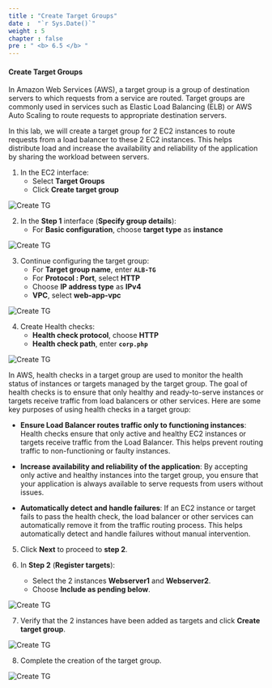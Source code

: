```yaml
---
title : "Create Target Groups"
date :  "`r Sys.Date()`" 
weight : 5
chapter : false
pre : " <b> 6.5 </b> "
---
```


#### Create Target Groups

In Amazon Web Services (AWS), a target group is a group of destination servers to which requests from a service are routed. Target groups are commonly used in services such as Elastic Load Balancing (ELB) or AWS Auto Scaling to route requests to appropriate destination servers.

In this lab, we will create a target group for 2 EC2 instances to route requests from a load balancer to these 2 EC2 instances. This helps distribute load and increase the availability and reliability of the application by sharing the workload between servers.

1. In the EC2 interface:
   - Select **Target Groups**
   - Click **Create target group**

![Create TG](/images/6/create-target-group/001.png?featherlight=false&width=90pc)

2. In the **Step 1** interface (**Specify group details**):
   - For **Basic configuration**, choose **target type** as **instance**

![Create TG](/images/6/create-target-group/002.png?featherlight=false&width=90pc)

3. Continue configuring the target group:
   - For **Target group name**, enter **```ALB-TG```**
   - For **Protocol : Port**, select **HTTP**
   - Choose **IP address type** as **IPv4**
   - **VPC**, select **web-app-vpc**

![Create TG](/images/6/create-target-group/003.png?featherlight=false&width=90pc)

4. Create Health checks:
   - **Health check protocol**, choose **HTTP**
   - **Health check path**, enter **```corp.php```**

![Create TG](/images/6/create-target-group/004.png?featherlight=false&width=90pc)

In AWS, health checks in a target group are used to monitor the health status of instances or targets managed by the target group. The goal of health checks is to ensure that only healthy and ready-to-serve instances or targets receive traffic from load balancers or other services. Here are some key purposes of using health checks in a target group:

- **Ensure Load Balancer routes traffic only to functioning instances**: Health checks ensure that only active and healthy EC2 instances or targets receive traffic from the Load Balancer. This helps prevent routing traffic to non-functioning or faulty instances.
  
- **Increase availability and reliability of the application**: By accepting only active and healthy instances into the target group, you ensure that your application is always available to serve requests from users without issues.

- **Automatically detect and handle failures**: If an EC2 instance or target fails to pass the health check, the load balancer or other services can automatically remove it from the traffic routing process. This helps automatically detect and handle failures without manual intervention.

5. Click **Next** to proceed to **step 2**.

6. In **Step 2** (**Register targets**):
   - Select the 2 instances **Webserver1** and **Webserver2**.
   - Choose **Include as pending below**.

![Create TG](/images/6/create-target-group/005.png?featherlight=false&width=90pc)

7. Verify that the 2 instances have been added as targets and click **Create target group**.

![Create TG](/images/6/create-target-group/006.png?featherlight=false&width=90pc)

8. Complete the creation of the target group.

![Create TG](/images/6/create-target-group/007.png?featherlight=false&width=90pc)
